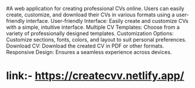 #A web application for creating professional CVs online. Users can easily create, customize, and download their CVs in various formats using a user-friendly interface.
User-friendly Interface: Easily create and customize CVs with a simple, intuitive interface.
Multiple CV Templates: Choose from a variety of professionally designed templates.
Customization Options: Customize sections, fonts, colors, and layout to suit personal preferences.
Download CV: Download the created CV in PDF or other formats.
Responsive Design: Ensures a seamless experience across devices.
# link:- https://createcvv.netlify.app/
